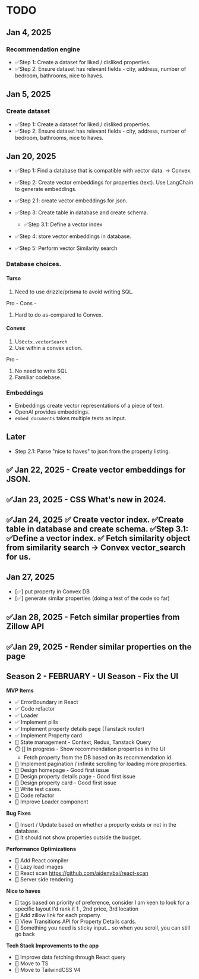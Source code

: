 


# TODO

## Jan 4, 2025
### Recommendation engine
- ✅Step 1: Create a dataset for liked / disliked properties.
- ✅Step 2: Ensure dataset has relevant fields - city, address, number of bedroom, bathrooms, nice to haves.

## Jan 5, 2025
### Create dataset
- ✅Step 1: Create a dataset for liked / disliked properties.
- ✅Step 2: Ensure dataset has relevant fields - city, address, number of bedroom, bathrooms, nice to haves.

## Jan 20, 2025
- ✅Step 1: Find a database that is compatible with vector data. -> Convex. 
-  ✅Step 2: Create vector embeddings for properties (text). Use LangChain to generate embeddings. 
-  ✅Step 2.1: create vector embeddings for json. 
- ✅Step 3: Create table in database and create schema. 
  - ✅Step 3.1: Define a vector index

- ✅Step 4: store vector embeddings in database. 
- ✅Step 5: Perform vector Similarity search
  

### Database choices. 

#### Turso
1. Need to use drizzle/prisma to avoid writing SQL. 

Pro - 
Cons - 
1. Hard to do as-compared to Convex. 

#### Convex
1. Use`ctx.vectorSearch`
2. Use within a convex action. 

Pro - 
1. No need to write SQL
1. Familiar codebase. 

### Embeddings
- Embeddings create vector representations of a piece of text. 
- OpenAI provides embeddings. 
- `embed_documents` takes multiple texts as input. 


## Later
- Step 2.1: Parse "nice to haves" to json from the property listing.



## ✅ Jan 22, 2025 - Create vector embeddings for JSON.
## ✅Jan 23, 2025 - CSS What's new in 2024. 
## ✅Jan 24, 2025 ✅ Create vector index. ✅Create table in database and create schema. ✅Step 3.1: ✅Define a vector index. ✅ Fetch similarity object from similarity search -> Convex vector_search for us. 
## Jan 27, 2025 
  - [✅] put property in Convex DB
  - [✅] generate similar properties (doing a test of the code so far)
## ✅Jan 28, 2025 - Fetch similar properties from Zillow API
## ✅Jan 29, 2025 - Render similar properties on the page


## Season 2 - FEBRUARY - UI Season - Fix the UI 
**MVP Items**
-  ✅ ErrorBoundary in React
-  ✅ Code refactor
-  ✅ Loader
-  ✅ Implement pills
-  ✅ Implement property details page (Tanstack router)
-  ✅ Implement Property card
-  [] State management - Context, Redux, Tanstack Query
- ⏱️ [] In progress - Show recommendation properties in the UI
  - Fetch property from the DB based on its recommendation id.  
- [] Implement pagination / infinite scrolling for loading more properties. 
- [] Design homepage - Good first issue
-  [] Design property details page -  Good first issue
-  [] Design property card -  Good first issue
- [] Write test cases. 
- [] Code refactor
- [] Improve Loader component


**Bug Fixes**
- [] Insert / Update based on whether a property exists or not in the database.  
- [] It should not show properties outside the budget. 

**Performance Optimizations**
- [] Add React compiler
- [] Lazy load images
- [] React scan https://github.com/aidenybai/react-scan
- [] Server side rendering

 
**Nice to haves**
- [] tags based on priority of preference, consider I am keen to look for a specific layout I'd rank it 1 , 2nd price, 3rd location
- [] Add zillow link for each property. 
- [] View Transitions API for Property Details cards. 
- [] Something you need is sticky input... so when you scroll, you can still go back

**Tech Stack Improvements to the app**
- [] Improve data fetching through React query
- [] Move to TS
- [] Move to TailwindCSS V4
